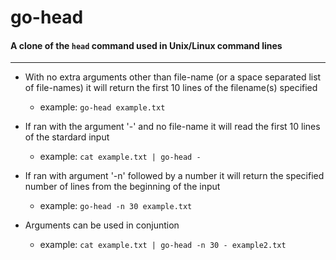 # go-head

#### A clone of the ```head``` command used in Unix/Linux command lines
---

- With no extra arguments other than file-name (or a space separated list of file-names) it will return the first 10 lines of the filename(s) specified
  - example: ```go-head example.txt``` 

- If ran with the argument '-' and no file-name it will read the first 10 lines of the stardard input
  - example: ```cat example.txt | go-head -```

- If ran with argument '-n' followed by a number it will return the specified number of lines from the beginning of the input
  - example: ```go-head -n 30 example.txt```

- Arguments can be used in conjuntion
  - example: ```cat example.txt | go-head -n 30 - example2.txt```
